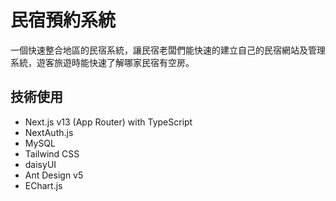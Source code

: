 # 民宿預約系統

一個快速整合地區的民宿系統，讓民宿老闆們能快速的建立自己的民宿網站及管理系統，遊客旅遊時能快速了解哪家民宿有空房。

## 技術使用

- Next.js v13 (App Router) with TypeScript
- NextAuth.js
- MySQL
- Tailwind CSS
- daisyUI
- Ant Design v5
- EChart.js
